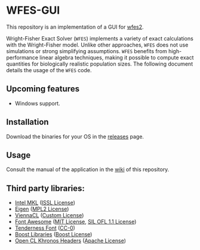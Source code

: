 # WFES-GUI

This repository is an implementation of a GUI for [wfes2](https://github.com/dekoning-lab/wfes2).

Wright-Fisher Exact Solver (`WFES`) implements a variety of exact calculations with the Wright-Fisher model. Unlike other approaches, `WFES` does not use simulations or strong simplifying assumptions. `WFES` benefits from high-performance linear algebra techniques, making it possible to compute exact quantities for biologically realistic population sizes. The following document details the usage of the `WFES` code.

## Upcoming features

* Windows support.

## Installation

Download the binaries for your OS in the [releases](https://github.com/dekoning-lab/wfes-gui) page.

## Usage

Consult the manual of the application in the [wiki](https://github.com/dekoning-lab/wfes-gui/wiki) of this repository.

## Third party libraries:

* [Intel MKL](https://software.intel.com/content/www/us/en/develop/tools/math-kernel-library.html) ([ISSL License](https://software.intel.com/content/www/us/en/develop/articles/end-user-license-agreement.html))
* [Eigen](http://eigen.tuxfamily.org/) ([MPL2 License](https://www.mozilla.org/en-US/MPL/2.0/))
* [ViennaCL](https://github.com/viennacl/viennacl-dev) ([Custom License](https://github.com/viennacl/viennacl-dev/blob/master/LICENSE))
* [Font Awesome](https://fontawesome.com/) ([MIT License](https://opensource.org/licenses/mit-license.html), [SIL OFL 1.1 License](https://scripts.sil.org/cms/scripts/page.php?site_id=nrsi&id=OFL))
* [Tenderness Font](https://fontlibrary.org/en/font/tenderness) ([CC-0](https://creativecommons.org/share-your-work/public-domain/cc0/))
* [Boost Libraries](https://www.boost.org/) ([Boost License](https://www.boost.org/users/license.html))
* [Open CL Khronos Headers](https://github.com/KhronosGroup/OpenCL-Headers) ([Apache License](https://github.com/KhronosGroup/OpenCL-Headers/blob/master/LICENSE))
